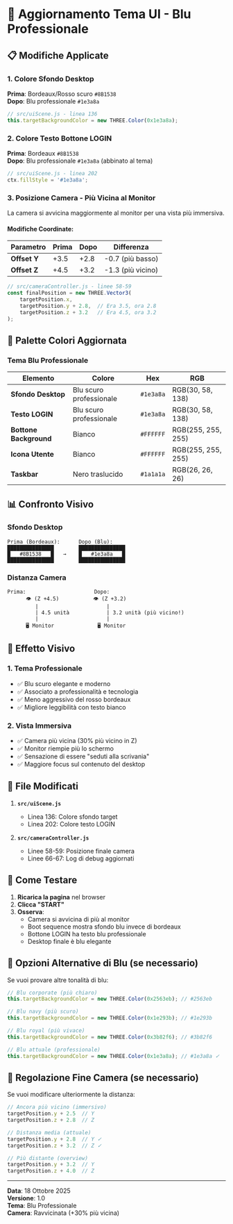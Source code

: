 # 🎨 Aggiornamento Tema UI - Blu Professionale

## 📋 Modifiche Applicate

### 1. **Colore Sfondo Desktop**

**Prima**: Bordeaux/Rosso scuro `#8B1538`  
**Dopo**: Blu professionale `#1e3a8a`

```javascript
// src/uiScene.js - linea 136
this.targetBackgroundColor = new THREE.Color(0x1e3a8a);
```

### 2. **Colore Testo Bottone LOGIN**

**Prima**: Bordeaux `#8B1538`  
**Dopo**: Blu professionale `#1e3a8a` (abbinato al tema)

```javascript
// src/uiScene.js - linea 202
ctx.fillStyle = '#1e3a8a';
```

### 3. **Posizione Camera - Più Vicina al Monitor**

La camera si avvicina maggiormente al monitor per una vista più immersiva.

#### Modifiche Coordinate:

| Parametro | Prima | Dopo | Differenza |
|-----------|-------|------|------------|
| **Offset Y** | +3.5 | +2.8 | -0.7 (più basso) |
| **Offset Z** | +4.5 | +3.2 | -1.3 (più vicino) |

```javascript
// src/cameraController.js - linee 58-59
const finalPosition = new THREE.Vector3(
    targetPosition.x,
    targetPosition.y + 2.8,  // Era 3.5, ora 2.8
    targetPosition.z + 3.2   // Era 4.5, ora 3.2
);
```

## 🎨 Palette Colori Aggiornata

### Tema Blu Professionale

| Elemento | Colore | Hex | RGB |
|----------|--------|-----|-----|
| **Sfondo Desktop** | Blu scuro professionale | `#1e3a8a` | RGB(30, 58, 138) |
| **Testo LOGIN** | Blu scuro professionale | `#1e3a8a` | RGB(30, 58, 138) |
| **Bottone Background** | Bianco | `#FFFFFF` | RGB(255, 255, 255) |
| **Icona Utente** | Bianco | `#FFFFFF` | RGB(255, 255, 255) |
| **Taskbar** | Nero traslucido | `#1a1a1a` | RGB(26, 26, 26) |

## 📊 Confronto Visivo

### Sfondo Desktop

```
Prima (Bordeaux):      Dopo (Blu):
███████████████        ███████████████
█   #8B1538   █   →    █   #1e3a8a   █
███████████████        ███████████████
```

### Distanza Camera

```
Prima:                      Dopo:
      👁️ (Z +4.5)           👁️ (Z +3.2)
         |                      |
         | 4.5 unità            | 3.2 unità (più vicino!)
         |                      |
      🖥️ Monitor              🖥️ Monitor
```

## 🎯 Effetto Visivo

### 1. **Tema Professionale**
- ✅ Blu scuro elegante e moderno
- ✅ Associato a professionalità e tecnologia
- ✅ Meno aggressivo del rosso bordeaux
- ✅ Migliore leggibilità con testo bianco

### 2. **Vista Immersiva**
- ✅ Camera più vicina (30% più vicino in Z)
- ✅ Monitor riempie più lo schermo
- ✅ Sensazione di essere "seduti alla scrivania"
- ✅ Maggiore focus sul contenuto del desktop

## 📁 File Modificati

1. **`src/uiScene.js`**
   - Linea 136: Colore sfondo target
   - Linea 202: Colore testo LOGIN

2. **`src/cameraController.js`**
   - Linee 58-59: Posizione finale camera
   - Linee 66-67: Log di debug aggiornati

## 🧪 Come Testare

1. **Ricarica la pagina** nel browser
2. **Clicca "START"**
3. **Osserva**:
   - Camera si avvicina di più al monitor
   - Boot sequence mostra sfondo blu invece di bordeaux
   - Bottone LOGIN ha testo blu professionale
   - Desktop finale è blu elegante

## 🎨 Opzioni Alternative di Blu (se necessario)

Se vuoi provare altre tonalità di blu:

```javascript
// Blu corporate (più chiaro)
this.targetBackgroundColor = new THREE.Color(0x2563eb); // #2563eb

// Blu navy (più scuro)
this.targetBackgroundColor = new THREE.Color(0x1e293b); // #1e293b

// Blu royal (più vivace)
this.targetBackgroundColor = new THREE.Color(0x3b82f6); // #3b82f6

// Blu attuale (professionale)
this.targetBackgroundColor = new THREE.Color(0x1e3a8a); // #1e3a8a ✓
```

## 📐 Regolazione Fine Camera (se necessario)

Se vuoi modificare ulteriormente la distanza:

```javascript
// Ancora più vicino (immersivo)
targetPosition.y + 2.5  // Y
targetPosition.z + 2.8  // Z

// Distanza media (attuale)
targetPosition.y + 2.8  // Y ✓
targetPosition.z + 3.2  // Z ✓

// Più distante (overview)
targetPosition.y + 3.2  // Y
targetPosition.z + 4.0  // Z
```

---

**Data**: 18 Ottobre 2025  
**Versione**: 1.0  
**Tema**: Blu Professionale  
**Camera**: Ravvicinata (+30% più vicina)

